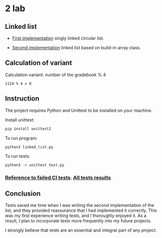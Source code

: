 # 2 lab

## Linked list
* [First implementation](https://github.com/AlexanderPixel/metodology_labs/commit/a9dfd1e34d4ceddc4c29f5b82be22822144058cf) singly linked circular list.

* [Second implementation](https://github.com/AlexanderPixel/metodology_labs/commit/75a9ae78cae5ede0cfc6430cc092b83d9c50948a) linked list based on build-in array class.

## Calculation of variant
Calculation variant: number of the gradebook % 4
```
1124 % 4 = 0
```

## Instruction
The project requires Python and Unittest to be installed on your machine.

Install unittest:
```bash
pip install unittest2
```

To run program:
```bash
python3 linked_list.py
```

To run tests:
```bash
python3 -m unittest test.py
```

### [Reference to failed CI tests](). [All tests results](https://github.com/AlexanderPixel/metodology_labs/actions)

## Conclusion
Tests saved me time when I was writing the second implementation of the list, and they provided reassurance that I had implemented it correctly. This was my first experience writing tests, and I thoroughly enjoyed it. As a result, I plan to incorporate tests more frequently into my future projects.

I strongly believe that tests are an essential and integral part of any project.